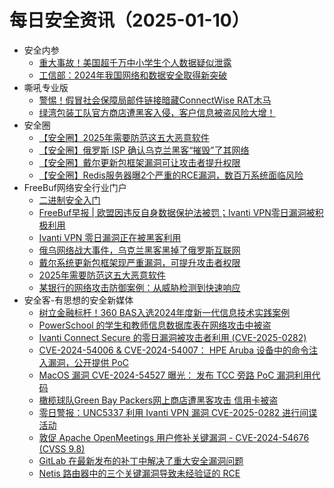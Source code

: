# 每日安全资讯（2025-01-10）

- 安全内参
  - [重大事故！美国超千万中小学生个人数据疑似泄露](https://mp.weixin.qq.com/s?__biz=MzI4NDY2MDMwMw==&mid=2247513457&idx=1&sn=64bd09ff82309ee13e9dd0d96af01f6a&chksm=ebfaf251dc8d7b47acd805812e71780ff9cb41311380bbbd85bc09359fda72440e968683ee12&scene=58&subscene=0#rd)
  - [工信部：2024年我国网络和数据安全取得新突破](https://mp.weixin.qq.com/s?__biz=MzI4NDY2MDMwMw==&mid=2247513457&idx=2&sn=5456eb966d10151eb5452f511066a858&chksm=ebfaf251dc8d7b47b921ceed4928d953b6c082ab28195f5929a880f39f0e9d7c771279419e52&scene=58&subscene=0#rd)
- 嘶吼专业版
  - [警惕！假冒社会保障局邮件链接暗藏ConnectWise RAT木马](https://mp.weixin.qq.com/s?__biz=MzI0MDY1MDU4MQ==&mid=2247580716&idx=1&sn=e19d5b79bedab81f2b92bf1f99c9154e&chksm=e9146c16de63e500a02a357f02836e2f3c7d22603d62c6ed08346dd89ddfc8e8ec1228850a8e&scene=58&subscene=0#rd)
  - [绿湾包装工队官方商店遭黑客入侵，客户信息被盗风险大增！](https://mp.weixin.qq.com/s?__biz=MzI0MDY1MDU4MQ==&mid=2247580716&idx=2&sn=ed8f3e5300fc9cd3fa7f598c4a2c93d9&chksm=e9146c16de63e50040e1ba28cfda1fcf1056209b51fe3c8829e0277a4df3616d6b3e74121b38&scene=58&subscene=0#rd)
- 安全圈
  - [【安全圈】2025年需要防范这五大恶意软件](https://mp.weixin.qq.com/s?__biz=MzIzMzE4NDU1OQ==&mid=2652067236&idx=1&sn=2eebf9921c1caa1961bfa6f12cfb1672&chksm=f36e79e4c419f0f2deda540b109b53eecbce4de524e2a5052fae025c72d505b2c9f3704e0b5a&scene=58&subscene=0#rd)
  - [【安全圈】俄罗斯 ISP 确认乌克兰黑客“摧毁”了其网络](https://mp.weixin.qq.com/s?__biz=MzIzMzE4NDU1OQ==&mid=2652067236&idx=2&sn=84d90f5af72b000fc4a7a9f0ad6d9538&chksm=f36e79e4c419f0f2e021e1579a809f5aed766ababae8a208bf683d0a5c57073faa1842bc8c06&scene=58&subscene=0#rd)
  - [【安全圈】戴尔更新包框架漏洞可让攻击者提升权限](https://mp.weixin.qq.com/s?__biz=MzIzMzE4NDU1OQ==&mid=2652067236&idx=3&sn=d7fa7834d01e924cd20217efa4042c0c&chksm=f36e79e4c419f0f2715d10259d56af993acf26a7cd9cb2e0ee31dd8c02ead0683bf3dc502c49&scene=58&subscene=0#rd)
  - [【安全圈】Redis服务器曝2个严重的RCE漏洞，数百万系统面临风险](https://mp.weixin.qq.com/s?__biz=MzIzMzE4NDU1OQ==&mid=2652067236&idx=4&sn=b0147296a18e71da729ab28bc5c2ff3d&chksm=f36e79e4c419f0f2a35ef7ccb2f9e02e1ff05a8932fae3aec068182b76b3971be1050410a85a&scene=58&subscene=0#rd)
- FreeBuf网络安全行业门户
  - [二进制安全入门](https://www.freebuf.com/articles/system/419416.html)
  - [FreeBuf早报 | 欧盟因违反自身数据保护法被罚；Ivanti VPN零日漏洞被积极利用](https://www.freebuf.com/news/419403.html)
  - [Ivanti VPN 零日漏洞正在被黑客利用](https://www.freebuf.com/news/419390.html)
  - [俄乌网络战大事件，乌克兰黑客黑掉了俄罗斯互联网](https://www.freebuf.com/news/419374.html)
  - [戴尔系统更新包框架现严重漏洞，可提升攻击者权限](https://www.freebuf.com/news/419366.html)
  - [2025年需要防范这五大恶意软件](https://www.freebuf.com/news/419358.html)
  - [某银行的网络攻击防御案例：从威胁检测到快速响应](https://www.freebuf.com/news/419357.html)
- 安全客-有思想的安全新媒体
  - [树立金融标杆！360 BAS入选2024年度新一代信息技术实践案例](https://www.anquanke.com/post/id/303392)
  - [PowerSchool 的学生和教师信息数据库表在网络攻击中被盗](https://www.anquanke.com/post/id/303389)
  - [Ivanti Connect Secure 的零日漏洞被攻击者利用 (CVE-2025-0282)](https://www.anquanke.com/post/id/303385)
  - [CVE-2024-54006 & CVE-2024-54007： HPE Aruba 设备中的命令注入漏洞，公开提供 PoC](https://www.anquanke.com/post/id/303382)
  - [MacOS 漏洞 CVE-2024-54527 曝光： 发布 TCC 旁路 PoC 漏洞利用代码](https://www.anquanke.com/post/id/303379)
  - [橄榄球队Green Bay Packers网上商店遭黑客攻击 信用卡被盗](https://www.anquanke.com/post/id/303375)
  - [零日警报：UNC5337 利用 Ivanti VPN 漏洞 CVE-2025-0282 进行间谍活动](https://www.anquanke.com/post/id/303372)
  - [敦促 Apache OpenMeetings 用户修补关键漏洞 - CVE-2024-54676 (CVSS 9.8)](https://www.anquanke.com/post/id/303368)
  - [GitLab 在最新发布的补丁中解决了重大安全漏洞问题](https://www.anquanke.com/post/id/303365)
  - [Netis 路由器中的三个关键漏洞导致未经验证的 RCE](https://www.anquanke.com/post/id/303362)
